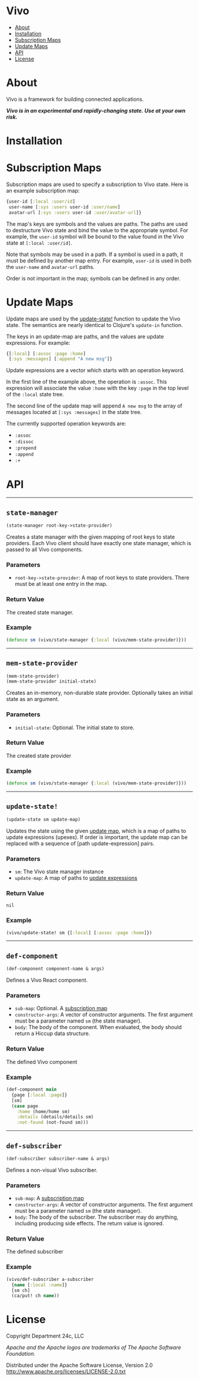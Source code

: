# Vivo
* [About](#about)
* [Installation](#installation)
* [Subscription Maps](#subscription-maps)
* [Update Maps](#update-maps)
* [API](#api)
* [License](#license)


# About
Vivo is a framework for building connected applications.

***Vivo is in an experimental and rapidly-changing state.
Use at your own risk.***

# Installation

# Subscription Maps
Subscription maps are used to specify a subscription to Vivo state.
Here is an example subscription map:
```clojure
{user-id [:local :user/id]
 user-name [:sys :users user-id :user/name]
 avatar-url [:sys :users user-id :user/avatar-url]}
```
The map's keys are symbols and the values are paths. The paths are used
to destructure Vivo state and bind the value to the appropriate symbol.
For example, the `user-id` symbol will be bound to the value found in the
Vivo state at `[:local :user/id]`.

Note that symbols may be used in a path. If a symbol is used in a path,
it must be defined by another map entry. For example, `user-id` is used
in both the `user-name` and `avatar-url` paths.

Order is not important in the map; symbols can be defined in any order.

# Update Maps
Update maps are used by the [update-state!](#update-state!) function
to update the Vivo state. The semantics are nearly identical to Clojure's
`update-in` function.

The keys in an update-map are paths, and the values are update expressions.
For example:
```clojure
{[:local] [:assoc :page :home]
 [:sys :messages] [:append "A new msg"]}
```
Update expressions are a vector which starts with an operation keyword.

In the first line of the example above, the operation is `:assoc`.
This expression will associate the value `:home` with the key `:page`
in the top level of the `:local` state tree.

The second line of the update map will append `A new msg` to the
array of messages located at `[:sys :messages]` in the state tree.

The currently supported operation keywords are:
* `:assoc`
* `:dissoc`
* `:prepend`
* `:append`
* `:+`


# API
---
## `state-manager`
```clojure
(state-manager root-key->state-provider)
```
Creates a state manager with the given mapping of root keys to
state providers. Each Vivo client should have exactly one
state manager, which is passed to all Vivo components.

### Parameters
* `root-key->state-provider`: A map of root keys to state providers.
There must be at least one entry in the map.

### Return Value
The created state manager.

### Example
```clojure
(defonce sm (vivo/state-manager {:local (vivo/mem-state-provider)}))
```

---
## `mem-state-provider`
```clojure
(mem-state-provider)
(mem-state-provider initial-state)
```
Creates an in-memory, non-durable state provider. Optionally takes
an initial state as an argument.

### Parameters
* `initial-state`: Optional. The initial state to store.

### Return Value
The created state provider

### Example
```clojure
(defonce sm (vivo/state-manager {:local (vivo/mem-state-provider)}))
```

---
## `update-state!`
```clojure
(update-state sm update-map)
```
Updates the state using the given [update map](#update-maps), which is a
map of paths to update expressions (upexes).
If order is important, the update map can be
replaced with a sequence of [path update-expression] pairs.

### Parameters
* `sm`: The Vivo state manager instance
* `update-map`: A map of paths to [update expressions](#update-expressions)

### Return Value
`nil`

### Example
```clojure
(vivo/update-state! sm {[:local] [:assoc :page :home]})
```

---
## `def-component`
```clojure
(def-component component-name & args)
```
Defines a Vivo React component.

### Parameters
* `sub-map`: Optional. A [subscription map](#subscription-maps)
* `constructor-args`: A vector of constructor arguments. The first argument
must be a parameter named `sm` (the state manager).
* `body`: The body of the component. When evaluated, the body should
return a Hiccup data structure.

### Return Value
The defined Vivo component

### Example
```clojure
(def-component main
  {page [:local :page]}
  [sm]
  (case page
    :home (home/home sm)
    :details (details/details sm)
    :not-found (not-found sm)))
```

---
## `def-subscriber`
```clojure
(def-subscriber subscriber-name & args)
```
Defines a non-visual Vivo subscriber.

### Parameters
* `sub-map`: A [subscription map](#subscription-maps)
* `constructor-args`: A vector of constructor arguments. The first argument
must be a parameter named `sm` (the state manager).
* `body`: The body of the subscriber. The subscriber may do anything,
including producing side effects. The return value is ignored.

### Return Value
The defined subscriber

### Example
```clojure
(vivo/def-subscriber a-subscriber
  {name [:local :name]}
  [sm ch]
  (ca/put! ch name))
```


# License
Copyright Department 24c, LLC

*Apache and the Apache logos are trademarks of The Apache Software Foundation.*

Distributed under the Apache Software License, Version 2.0
http://www.apache.org/licenses/LICENSE-2.0.txt

